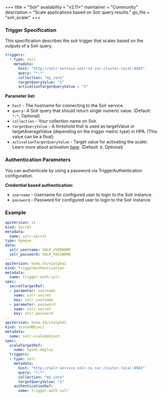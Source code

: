 +++
title = "Solr"
availability = "v2.11+"
maintainer = "Community"
description = "Scale applications based on Solr query results."
go_file = "solr_scaler"
+++

### Trigger Specification

This specification describes the solr trigger that scales based on the outputs of a Solr query.

```yaml
triggers:
  - type: solr
    metadata:
      host: "http://solr-service.solr-ns.svc.cluster.local:8983"
      query: "*:*"
      collection: "my_core"
      targetQueryValue: "1"
      activationTargetQueryValue : "3"
```

**Parameter list:**

- `host` - The hostname for connecting to the Solr service.
- `query`- A Solr query that should return single numeric value. (Default: `*:*`, Optional)
- `collection` - Your collection name on Solr.
- `targetQueryValue` - A threshold that is used as targetValue or targetAverageValue (depending on the trigger metric type) in HPA. (This value can be a float)
- `activationTargetQueryValue` - Target value for activating the scaler. Learn more about activation [here](./../concepts/scaling-deployments.md#activating-and-scaling-thresholds). (Default: `0`, Optional)

### Authentication Parameters

You can authenticate by using a password via TriggerAuthentication configuration.

**Credential based authentication:**

- `username` - Username for configured user to login to the Solr instance.
- `password` - Password for configured user to login to the Solr instance.

### Example

```yaml
apiVersion: v1
kind: Secret
metadata:
  name: solr-secret
type: Opaque
data:
  solr_username: SOLR_USERNAME
  solr_password: SOLR_PASSWORD
---
apiVersion: keda.sh/v1alpha1
kind: TriggerAuthentication
metadata:
  name: trigger-auth-solr
spec:
  secretTargetRef:
  - parameter: username
    name: solr-secret
    key: solr_username
  - parameter: password
    name: solr-secret
    key: solr_password
---
apiVersion: keda.sh/v1alpha1
kind: ScaledObject
metadata:
  name: solr-scaledobject
spec:
  scaleTargetRef:
    name: nginx-deploy        
  triggers:
  - type: solr
    metadata:
      host: "http://solr-service.solr-ns.svc.cluster.local:8983"
      query: "*:*"
      collection: "my_core"
      targetQueryValue: "1"
    authenticationRef:
      name: trigger-auth-solr
```
